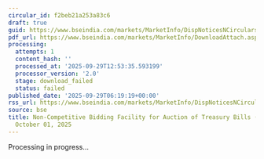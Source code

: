 ```yaml
---
circular_id: f2beb21a253a83c6
draft: true
guid: https://www.bseindia.com/markets/MarketInfo/DispNoticesNCirculars.aspx?Noticeid={652BD5BB-9401-49E6-8011-7541065739DE}&noticeno=20250929-6&dt=09/29/2025&icount=6&totcount=48&flag=0
pdf_url: https://www.bseindia.com/markets/MarketInfo/DownloadAttach.aspx?id=20250929-6&attachedId=
processing:
  attempts: 1
  content_hash: ''
  processed_at: '2025-09-29T12:53:35.593199'
  processor_version: '2.0'
  stage: download_failed
  status: failed
published_date: '2025-09-29T06:19:19+00:00'
rss_url: https://www.bseindia.com/markets/MarketInfo/DispNoticesNCirculars.aspx?Noticeid={652BD5BB-9401-49E6-8011-7541065739DE}&noticeno=20250929-6&dt=09/29/2025&icount=6&totcount=48&flag=0
source: bse
title: Non-Competitive Bidding Facility for Auction of Treasury Bills (T-Bills) on
  October 01, 2025
---
```


Processing in progress...